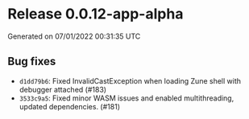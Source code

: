 # Release 0.0.12-app-alpha


Generated on 07/01/2022 00:31:35 UTC

## Bug fixes
 - `d1dd79b6`:  Fixed InvalidCastException when loading Zune shell with debugger attached (#183)
 - `3533c9a5`:  Fixed minor WASM issues and enabled multithreading, updated dependencies.  (#181)
